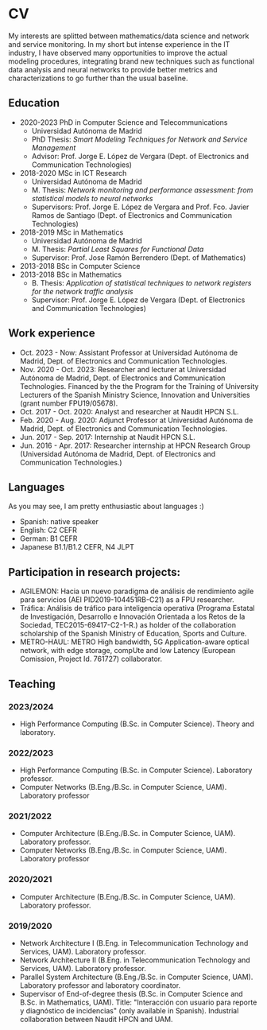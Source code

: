 # CV

My interests are splitted between mathematics/data science and network and service monitoring. In my short but intense experience in the IT industry, I have observed many opportunities to improve the actual modeling procedures, integrating brand new techniques such as functional data analysis and neural networks to provide better metrics and characterizations to go further than the usual baseline.

## Education

- 2020-2023 PhD in Computer Science and Telecommunications
  - Universidad Autónoma de Madrid
  - PhD Thesis: *Smart Modeling Techniques for Network and Service Management*
  - Advisor: Prof. Jorge E. López de Vergara (Dept. of Electronics and Communication Technologies)
- 2018-2020 MSc in ICT Research
  - Universidad Autónoma de Madrid
  - M. Thesis: *Network monitoring and performance assessment: from statistical models to neural networks*
  - Supervisors: Prof. Jorge E. López de Vergara and Prof. Fco. Javier Ramos de Santiago (Dept. of Electronics and Communication Technologies)
- 2018-2019 MSc in Mathematics
  - Universidad Autónoma de Madrid
  - M. Thesis: *Partial Least Squares for Functional Data*
  - Supervisor: Prof. Jose Ramón Berrendero (Dept. of Mathematics)
- 2013-2018 BSc in Computer Science
- 2013-2018 BSc in Mathematics
  - B. Thesis: *Application of statistical techniques to network registers for the network traffic analysis*
  - Supervisor: Prof. Jorge E. López de Vergara (Dept. of Electronics and Communication Technologies)
  
## Work experience
 - Oct. 2023 - Now: Assistant Professor at Universidad Autónoma de Madrid, Dept. of Electronics and Communication Technologies.  
 - Nov. 2020 - Oct. 2023: Researcher and lecturer at Universidad Autónoma de Madrid, Dept. of Electronics and Communication Technologies. Financed by the the Program for the Training of University Lecturers of the Spanish Ministry Science, Innovation and Universities (grant number FPU19/05678).
 - Oct. 2017 - Oct. 2020: Analyst and researcher at Naudit HPCN S.L.
 - Feb. 2020 - Aug. 2020: Adjunct Professor at Universidad Autónoma de Madrid, Dept. of Electronics and Communication Technologies.
 - Jun. 2017 - Sep. 2017: Internship at Naudit HPCN S.L.
 - Jun. 2016 - Apr. 2017: Researcher internship at HPCN Research Group (Universidad Autónoma de Madrid, Dept. of Electronics and Communication Technologies.)
 
## Languages
 
 As you may see, I am pretty enthusiastic about languages :)
 
 - Spanish: native speaker
 - English: C2 CEFR
 - German: B1 CEFR
 - Japanese B1.1/B1.2 CEFR, N4 JLPT
 
## Participation in research projects:
 - AGILEMON: Hacia un nuevo paradigma de análisis de rendimiento agile para servicios (AEI PID2019-104451RB-C21) as a FPU researcher.
 - Tráfica: Análisis de tráfico para inteligencia operativa (Programa Estatal de Investigación, Desarrollo e Innovación Orientada a los Retos de la Sociedad, TEC2015-69417-C2-1-R.) as holder of the collaboration scholarship of the Spanish Ministry of Education, Sports and Culture.
 - METRO-HAUL: METRO High bandwidth, 5G Application-aware optical network, with edge storage, compUte and low Latency (European Comission, Project Id. 761727) collaborator.
 
## Teaching

### 2023/2024
- High Performance Computing  (B.Sc. in Computer Science). Theory and laboratory.

### 2022/2023
- High Performance Computing  (B.Sc. in Computer Science). Laboratory professor.
- Computer Networks (B.Eng./B.Sc. in Computer Science, UAM). Laboratory professor

### 2021/2022
 - Computer Architecture (B.Eng./B.Sc. in Computer Science, UAM). Laboratory professor.
 - Computer Networks (B.Eng./B.Sc. in Computer Science, UAM). Laboratory professor

### 2020/2021
 - Computer Architecture (B.Eng./B.Sc. in Computer Science, UAM). Laboratory professor.

### 2019/2020
 - Network Architecture I (B.Eng. in Telecommunication Technology and Services, UAM). Laboratory professor.
 - Network Architecture II (B.Eng. in Telecommunication Technology and Services, UAM). Laboratory professor.
 - Parallel System Architecture (B.Eng./B.Sc. in Computer Science, UAM). Laboratory professor and laboratory coordinator.
 - Supervisor of End-of-degree thesis (B.Sc. in Computer Science and B.Sc. in Mathematics, UAM). Title: "Interacción con usuario para reporte y diagnóstico de incidencias" (only available in Spanish). Industrial collaboration between Naudit HPCN and UAM.
 
 
